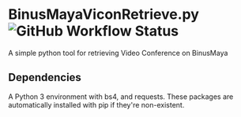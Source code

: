 # BinusMayaViconRetrieve.py ![GitHub Workflow Status](https://img.shields.io/github/workflow/status/ayangd/BinusMayaViconRetrieve.py/Python%20package)
A simple python tool for retrieving Video Conference on BinusMaya

## Dependencies
A Python 3 environment with bs4, and requests. These packages are automatically installed with pip if they're non-existent.
